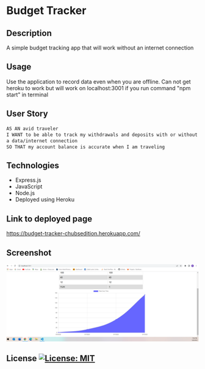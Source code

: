 # Budget Tracker

## Description

A simple budget tracking app that will work without an internet connection

## Usage

Use the application to record data even when you are offline. Can not get heroku to work but will work on localhost:3001 if you run command "npm start" in terminal

## User Story

```
AS AN avid traveler
I WANT to be able to track my withdrawals and deposits with or without a data/internet connection
SO THAT my account balance is accurate when I am traveling
```

## Technologies

- Express.js
- JavaScript
- Node.js
- Deployed using Heroku

## Link to deployed page

https://budget-tracker-chubsedition.herokuapp.com/

## Screenshot

![Screenshot 26](<public/icons/Screenshot%20(33).png>)

## License [![License: MIT](https://img.shields.io/badge/License-MIT-yellow.svg)](https://opensource.org/licenses/MIT)
